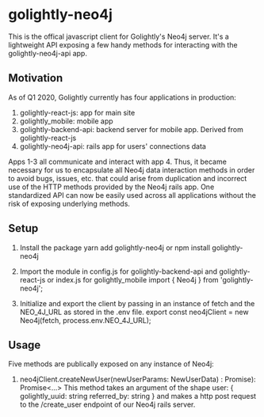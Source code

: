 # golightly-neo4j

This is the offical javascript client for Golightly's Neo4j server. It's a lightweight API exposing a few handy methods 
for interacting with the golightly-neo4j-api app.

## Motivation
As of Q1 2020, Golightly currently has four applications in production:
1. golightly-react-js: app for main site
2. golightly_mobile: mobile app
3. golightly-backend-api: backend server for mobile app. Derived from golightly-react-js
4. golightly-neo4j-api: rails app for users' connections data

Apps 1-3 all communicate and interact with app 4. Thus, it became necessary for us to encapsulate all 
Neo4j data interaction methods in order to avoid bugs, issues, etc. that could arise from duplication and incorrect use of the HTTP methods provided by the Neo4j rails app. One standardized API can now be easily used across all applications without the risk of exposing underlying methods.

## Setup
1. Install the package
yarn add golightly-neo4j or npm install golightly-neo4j

2. Import the module in config.js for golightly-backend-api and golightly-react-js or index.js for golightly_mobile
import { Neo4j } from 'golightly-neo4j';

3. Initialize and export the client by passing in an instance of fetch and the NEO_4J_URL as stored in the .env file.
export const neo4jClient = new Neo4j(fetch, process.env.NEO_4J_URL);

## Usage
Five methods are publically exposed on any instance of Neo4j:

1. neo4jClient.createNewUser(newUserParams: NewUserData) : Promise<Response>): Promise<...>
This method takes an argument of the shape
user: {
  golightly_uuid: string
  referred_by: string
}
and makes a http post request to the /create_user endpoint of our Neo4j rails server.
